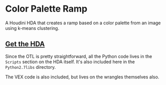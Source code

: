 # Color Palette Ramp
A Houdini HDA that creates a ramp based on a color palette from an image using
k-means clustering.

## [Get the HDA](https://github.com/jamesrobinsonvfx/colorpaletteramp/raw/0.2.0/source/otls/bin/jamesr_colorpaletteramp.hda)

Since the OTL is pretty straightforward, all the Python code lives in the
``Scripts`` section on the HDA itself. It's also included here in the
``Python2.7libs`` directory.

The VEX code is also included, but lives on the wrangles themselves also.
